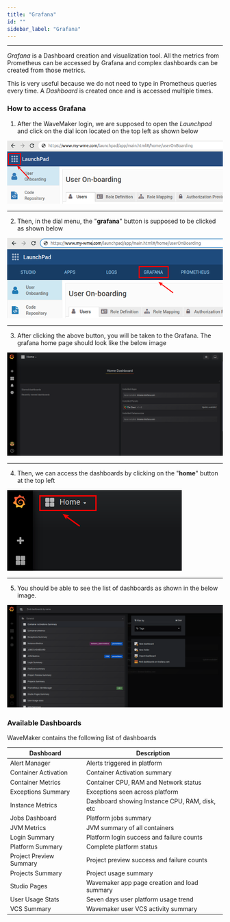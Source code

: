 ```yaml
---
title: "Grafana"
id: ""
sidebar_label: "Grafana"
---
```

---

*Grafana* is a Dashboard creation and visualization tool. All the metrics from Prometheus can be accessed by Grafana and complex dashboards can be created from those metrics.

This is very useful because we do not need to type in Prometheus queries every time. A *Dashboard* is created once and is accessed multiple times.   

### How to access Grafana 

1) After the WaveMaker login, we are supposed to open the *Launchpad* and click on the dial icon located on the top left as shown below

![Launchpad Dial Click](/learn/assets/wme-setup/wme-observability/kibana/launchpad-dial-open.png)

---

2) Then, in the dial menu, the "**grafana**" button is supposed to be clicked as shown below

![Launchpad Grafana Click](/learn/assets/wme-setup/wme-observability/prometheus/launchpad-grafana-click.png)

---

3) After clicking the above button, you will be taken to the Grafana. The grafana home page should look like the below image

![Grafana Home Page](/learn/assets/wme-setup/wme-observability/prometheus/grafana-home-page.png)

---

4) Then, we can access the dashboards by clicking on the "**home**" button at the top left 

![Grafana Home Click](/learn/assets/wme-setup/wme-observability/prometheus/grafana-home-click.png)

---

5) You should be able to see the list of dashboards as shown in the below image. 

![Grafana Dashboard List](/learn/assets/wme-setup/wme-observability/prometheus/grafana-dashboards-list.png)


### Available Dashboards 

WaveMaker contains the following list of dashboards

| Dashboard   | Description |
| ----------- | ----------- |
| Alert Manager | Alerts triggered in platform |
| Container Activation | Container Activation summary |
| Container Metrics | Container CPU, RAM and Network status |
| Exceptions Summary | Exceptions seen across platform |
| Instance Metrics | Dashboard showing Instance CPU, RAM, disk, etc |
| Jobs Dashboard | Platform jobs summary |
| JVM Metrics | JVM summary of all containers |
| Login Summary | Platform login success and failure counts |
| Platform Summary | Complete platform status |
| Project Preview Summary | Project preview success and failure counts |
| Projects Summary | Project usage summary |
| Studio Pages | Wavemaker app page creation and load summary  |
| User Usage Stats | Seven days user platform usage trend |
| VCS Summary | Wavemaker user VCS activity summary  |

